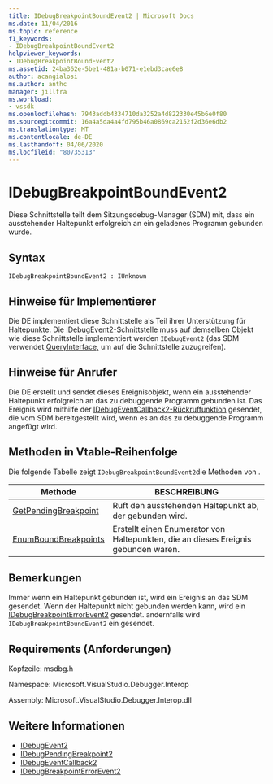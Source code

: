 ```yaml
---
title: IDebugBreakpointBoundEvent2 | Microsoft Docs
ms.date: 11/04/2016
ms.topic: reference
f1_keywords:
- IDebugBreakpointBoundEvent2
helpviewer_keywords:
- IDebugBreakpointBoundEvent2
ms.assetid: 24ba362e-5be1-481a-b071-e1ebd3cae6e8
author: acangialosi
ms.author: anthc
manager: jillfra
ms.workload:
- vssdk
ms.openlocfilehash: 7943addb4334710da3252a4d822330e45b6e0f80
ms.sourcegitcommit: 16a4a5da4a4fd795b46a0869ca2152f2d36e6db2
ms.translationtype: MT
ms.contentlocale: de-DE
ms.lasthandoff: 04/06/2020
ms.locfileid: "80735313"
---
```

# <a name="idebugbreakpointboundevent2"></a>IDebugBreakpointBoundEvent2
Diese Schnittstelle teilt dem Sitzungsdebug-Manager (SDM) mit, dass ein ausstehender Haltepunkt erfolgreich an ein geladenes Programm gebunden wurde.

## <a name="syntax"></a>Syntax

```
IDebugBreakpointBoundEvent2 : IUnknown
```

## <a name="notes-for-implementers"></a>Hinweise für Implementierer
 Die DE implementiert diese Schnittstelle als Teil ihrer Unterstützung für Haltepunkte. Die [IDebugEvent2-Schnittstelle](../../../extensibility/debugger/reference/idebugevent2.md) muss auf demselben Objekt wie diese Schnittstelle implementiert werden `IDebugEvent2` (das SDM verwendet [QueryInterface,](/cpp/atl/queryinterface) um auf die Schnittstelle zuzugreifen).

## <a name="notes-for-callers"></a>Hinweise für Anrufer
 Die DE erstellt und sendet dieses Ereignisobjekt, wenn ein ausstehender Haltepunkt erfolgreich an das zu debuggende Programm gebunden ist. Das Ereignis wird mithilfe der [IDebugEventCallback2-Rückruffunktion](../../../extensibility/debugger/reference/idebugeventcallback2.md) gesendet, die vom SDM bereitgestellt wird, wenn es an das zu debuggende Programm angefügt wird.

## <a name="methods-in-vtable-order"></a>Methoden in Vtable-Reihenfolge
 Die folgende Tabelle zeigt `IDebugBreakpointBoundEvent2`die Methoden von .

|Methode|BESCHREIBUNG|
|------------|-----------------|
|[GetPendingBreakpoint](../../../extensibility/debugger/reference/idebugbreakpointboundevent2-getpendingbreakpoint.md)|Ruft den ausstehenden Haltepunkt ab, der gebunden wird.|
|[EnumBoundBreakpoints](../../../extensibility/debugger/reference/idebugbreakpointboundevent2-enumboundbreakpoints.md)|Erstellt einen Enumerator von Haltepunkten, die an dieses Ereignis gebunden waren.|

## <a name="remarks"></a>Bemerkungen
 Immer wenn ein Haltepunkt gebunden ist, wird ein Ereignis an das SDM gesendet. Wenn der Haltepunkt nicht gebunden werden kann, wird ein [IDebugBreakpointErrorEvent2](../../../extensibility/debugger/reference/idebugbreakpointerrorevent2.md) gesendet. andernfalls wird `IDebugBreakpointBoundEvent2` ein gesendet.

## <a name="requirements"></a>Requirements (Anforderungen)
 Kopfzeile: msdbg.h

 Namespace: Microsoft.VisualStudio.Debugger.Interop

 Assembly: Microsoft.VisualStudio.Debugger.Interop.dll

## <a name="see-also"></a>Weitere Informationen
- [IDebugEvent2](../../../extensibility/debugger/reference/idebugevent2.md)
- [IDebugPendingBreakpoint2](../../../extensibility/debugger/reference/idebugpendingbreakpoint2.md)
- [IDebugEventCallback2](../../../extensibility/debugger/reference/idebugeventcallback2.md)
- [IDebugBreakpointErrorEvent2](../../../extensibility/debugger/reference/idebugbreakpointerrorevent2.md)
